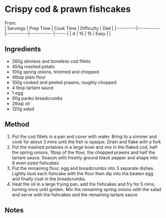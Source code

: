 # Crispy cod & prawn fishcakes
From:  
| Servings | Prep Time | Cook Time | Difficulty | Diet | 
|----------|-----------|-----------|------------|------|
| 4 | 15 | 15 | Easy |  |

## Ingredients
* 260g skinless and boneless cod fillets
* 450g mashed potato
* 100g spring onions, trimmed and chopped
* 4tbsp plain flour
* 100g cooked and peeled prawns, roughly chopped
* 4 tbsp tartare sauce
* 1 egg
* 90g panko breadcrumbs
* 2tbsp oil
* 120g salad

## Method
1. Put the cod fillets in a pan and cover with water. Bring to a simmer and cook for about 3 mins until the fish is opaque. Drain and flake with a fork
2. Put the mashed potatoes in a large bowl and mix in the flaked cod, half the spring onions, 1tbsp of the flour, the chopped prawns and half the tartare sauce. Season with freshly ground black pepper and shape into 8 even sized fishcakes
3. Put the remaining flour, egg and breadcrumbs into 3 separate dishes. Lightly dust each fishcake with the flour then dip into the beaten egg and finally coat in the breadcrumbs.
4. Heat the oil in a large frying pan, add the fishcakes and fry for 5 mins, turning once until golden. Mix the remaining spring onions with the salad and serve with the fishcakes and the remaining tartare sauce.

## Notes